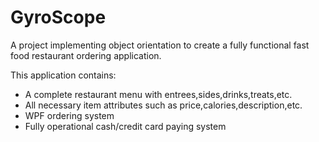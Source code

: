 # GyroScope

A project implementing object orientation to create a fully functional fast food restaurant ordering application.

This application contains:
  - A complete restaurant menu with entrees,sides,drinks,treats,etc.
  - All necessary item attributes such as price,calories,description,etc.
  - WPF ordering system
  - Fully operational cash/credit card paying system
